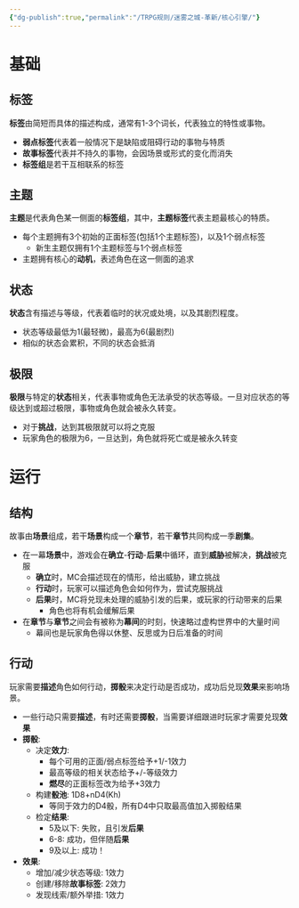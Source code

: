 ```yaml
---
{"dg-publish":true,"permalink":"/TRPG规则/迷雾之城-革新/核心引擎/"}
---
```


# 基础
## 标签
**标签**由简短而具体的描述构成，通常有1-3个词长，代表独立的特性或事物。
- **弱点标签**代表着一般情况下是缺陷或阻碍行动的事物与特质
- **故事标签**代表并不持久的事物，会因场景或形式的变化而消失
- **标签组**是若干互相联系的标签
## 主题
**主题**是代表角色某一侧面的**标签组**，其中，**主题标签**代表主题最核心的特质。
- 每个主题拥有3个初始的正面标签(包括1个主题标签)，以及1个弱点标签
	- 新生主题仅拥有1个主题标签与1个弱点标签
- 主题拥有核心的**动机**，表述角色在这一侧面的追求
## 状态
**状态**含有描述与等级，代表着临时的状况或处境，以及其剧烈程度。
- 状态等级最低为1(最轻微)，最高为6(最剧烈)
- 相似的状态会累积，不同的状态会抵消
## 极限
**极限**与特定的**状态**相关，代表事物或角色无法承受的状态等级。一旦对应状态的等级达到或超过极限，事物或角色就会被永久转变。
- 对于**挑战**，达到其极限就可以将之克服
- 玩家角色的极限为6，一旦达到，角色就将死亡或是被永久转变

# 运行
## 结构
故事由**场景**组成，若干**场景**构成一个**章节**，若干**章节**共同构成一季**剧集**。
- 在一幕**场景**中，游戏会在**确立**-**行动**-**后果**中循环，直到**威胁**被解决，**挑战**被克服
	- **确立**时，MC会描述现在的情形，给出威胁，建立挑战
	- **行动**时，玩家可以描述角色会如何作为，尝试克服挑战
	- **后果**时，MC将兑现未处理的威胁引发的后果，或玩家的行动带来的后果
		- 角色也将有机会缓解后果
- 在**章节**与**章节**之间会有被称为**幕间**的时刻，快速略过虚构世界中的大量时间
	- 幕间也是玩家角色得以休整、反思或为日后准备的时间
## 行动
玩家需要**描述**角色如何行动，**掷骰**来决定行动是否成功，成功后兑现**效果**来影响场景。
-  一些行动只需要**描述**，有时还需要**掷骰**，当需要详细跟进时玩家才需要兑现**效果**
- **掷骰**:
	- 决定**效力**:
		- 每个可用的正面/弱点标签给予+1/-1效力
		- 最高等级的相关状态给予+/-等级效力
		- **燃尽**的正面标签改为给予+3效力
	- 构建**骰池**: 1D8+nD4(Kh)
		- 等同于效力的D4骰，所有D4中只取最高值加入掷骰结果
	- 检定**结果**:
		- 5及以下: 失败，且引发**后果**
		- 6-8: 成功，但伴随**后果**
		- 9及以上: 成功！
- **效果**:
	- 增加/减少状态等级: 1效力
	- 创建/移除**故事标签**: 2效力
	- 发现线索/额外举措: 1效力
